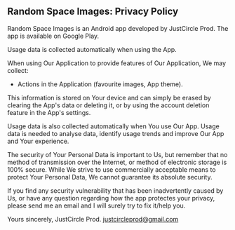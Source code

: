 ## Random Space Images: Privacy Policy

Random Space Images is an Android app developed by JustCircle Prod. The app is available on Google Play.

Usage data is collected automatically when using the App.

When using Our Application to provide features of Our Application, We may collect:  
- Actions in the Application (favourite images, App theme).

This information is stored on Your device and can simply be erased by clearing the App's data or deleting it, or by using the account deletion feature in the App's settings.

Usage data is also collected automatically when You use Our App. Usage data is needed to analyse data, identify usage trends and improve Our App and Your experience.

The security of Your Personal Data is important to Us, but remember that no method of transmission over the Internet, or method of electronic storage is 100% secure. While We strive to use commercially acceptable means to protect Your Personal Data, We cannot guarantee its absolute security.

If you find any security vulnerability that has been inadvertently caused by Us, or have any question regarding how the app protectes your privacy, please send me an email and I will surely try to fix it/help you.

Yours sincerely, JustCircle Prod.
justcircleprod@gmail.com
